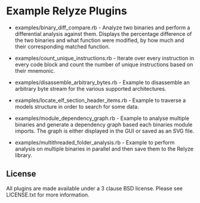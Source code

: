 Example Relyze Plugins
======================

 * examples/binary_diff_compare.rb - Analyze two binaries and perform a differential analysis against them. Displays the percentage difference of the two binaries and what function were modified, by how much and their corresponding matched function.

 * examples/count_unique_instructions.rb - Iterate over every instruction in every code block and count the number of unique instructions based on their mnemonic.

 * examples/disassemble_arbitrary_bytes.rb - Example to disassemble an arbitrary byte stream for the various supported architectures.

 * examples/locate_elf_section_header_items.rb - Example to traverse a models structure in order to search for some data.

 * examples/module_dependency_graph.rb - Example to analyse multiple binaries and generate a dependency graph based each binaries module imports. The graph is either displayed in the GUI or saved as an SVG file.

 * examples/multithreaded_folder_analysis.rb - Example to perform analysis on multiple binaries in parallel and then save them to the Relyze library.

License
-------
All plugins are made available under a 3 clause BSD license. Please see LICENSE.txt for more information.